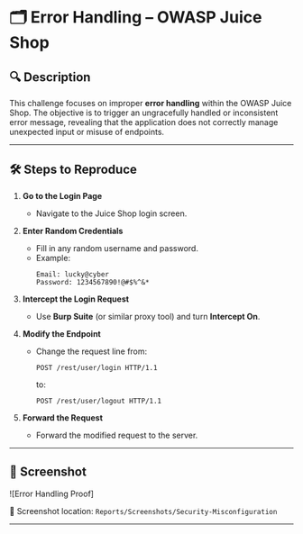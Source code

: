 # 🗂️ Error Handling – OWASP Juice Shop

## 🔍 Description

This challenge focuses on improper **error handling** within the OWASP Juice Shop. The objective is to trigger an ungracefully handled or inconsistent error message, revealing that the application does not correctly manage unexpected input or misuse of endpoints.

---

## 🛠️ Steps to Reproduce

1. **Go to the Login Page**
   - Navigate to the Juice Shop login screen.

2. **Enter Random Credentials**
   - Fill in any random username and password.
   - Example:  
     ```
     Email: lucky@cyber  
     Password: 1234567890!@#$%^&*
     ```

3. **Intercept the Login Request**
   - Use **Burp Suite** (or similar proxy tool) and turn **Intercept On**.

4. **Modify the Endpoint**
   - Change the request line from:
     ```http
     POST /rest/user/login HTTP/1.1
     ```
     to:
     ```http
     POST /rest/user/logout HTTP/1.1
     ```

5. **Forward the Request**
   - Forward the modified request to the server.

---


## 📸 Screenshot

![Error Handling Proof]

📁 Screenshot location: `Reports/Screenshots/Security-Misconfiguration`

---
